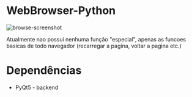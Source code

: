 # WebBrowser-Python
![browse-screenshot](https://media.discordapp.net/attachments/550312377305006112/1161970073662144593/imagem_2023-10-12_071414859.png?ex=653a3bf5&is=6527c6f5&hm=544d4dfa9b27c779fb186086be5a4266372a8f6d7b586a6f6441d6ce0d898614&=&width=902&height=507)

Atualmente nao possui nenhuma função "especial", apenas as funcoes basicas de todo navegador (recarregar a pagina, voltar a pagina etc.)

# Dependências
- PyQt5 - backend
